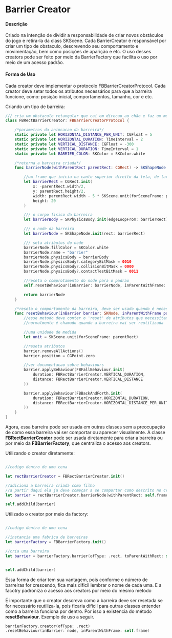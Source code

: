 # Barrier Creator

#### Descrição
Criado na intenção de dividir a responsabilidade de criar novos obstáculos do jogo e retira-la da class SKScene. Cada BarrierCreator é responsável por criar um tipo de obstaculo, descrevendo seu comportamento e movimentação, bem como posições de aparição e etc. O uso desses creators pode ser feito por meio da BarrierFactory que facilita o uso por meio de um acesso padrão.


#### Forma de Uso
Cada creator deve implementar o protocolo FBBarrierCreatorProtocol. Cada creator deve setar todos os atributos necessários para que a barreira funcione, como: posição inicial, comportamentos, tamanho, cor e etc. 


Criando um tipo de barreira:
```swift
/// cria um obstaculo retangular que cai em direcao ao chão e faz um movimento de "vai-e-vem"
class FBRectBarrierCreator: FBBarrierCreatorProtocol {

    /*parametros da animcacao da barreira*/
    static private let HORIZONTAL_DISTANCE_PER_UNIT: CGFloat = 5
    static private let HORIZONTAL_DURATION: TimeInterval = 2
    static private let VERTICAL_DISTANCE: CGFloat = -300
    static private let VERTICAL_DURATION: TimeInterval = 1
    static private let BARRIER_COLOR: SKColor = SKColor.white

    /*retorna a barreira criada*/
    func barrierNode(withParentRect parentRect: CGRect) -> SKShapeNode {

        //um frame que inicia no canto superior direito da tela, de largura igual a da tela menos 5 unidades
        let barrierRect = CGRect.init(
            x: -parentRect.width/2,
            y: parentRect.height/2,
            width: parentRect.width - 5 * SKScene.unit(forSceneFrame: parentRect),
            height: 20
        )

        /// o corpo fisico da barreira
        let barrierBody = SKPhysicsBody.init(edgeLoopFrom: barrierRect)

        /// o node da barreira
        let barrierNode = SKShapeNode.init(rect: barrierRect)

        /// seta atributos do node
        barrierNode.fillColor = SKColor.white
        barrierNode.name = "barrier"
        barrierNode.physicsBody = barrierBody
        barrierNode.physicsBody?.categoryBitMask = 0010
        barrierNode.physicsBody?.collisionBitMask = 0000
        barrierNode.physicsBody?.contactTestBitMask = 0011

        //reseta o comprotamento do node para o padrao
        self.resetBehaviour(inBarrier: barrierNode, inParentWithFrame: parentRect)

        return barrierNode
    }

    /*reseta o comportamento da barreira, deve ser usado quando é necessario que o node volte a ter os atributos que tinha no momento da criação. */
    func resetBehaviour(inBarrier barrier: SKNode, inParentWithFrame parentRect: CGRect) {
        //esse metodo deve conter o 'reset' de atributos que necessitam voltar a valores padrão em algum tempo.
        //normalmente é chamado quando a barreira vai ser reutilizada

        //uma unidade de medida
        let unit = SKScene.unit(forSceneFrame: parentRect)

        //reseta atributos
        barrier.removeAllActions()
        barrier.position = CGPoint.zero

        //ver documentacao sobre behaviours
        barrier.applyBehaviour(FBFallBehaviour.init(
            duration: FBRectBarrierCreator.VERTICAL_DURATION,
            distance: FBRectBarrierCreator.VERTICAL_DISTANCE
        ))

        barrier.applyBehaviour(FBBackAndForth.init(
            duration: FBRectBarrierCreator.HORIZONTAL_DURATION,
            distance: FBRectBarrierCreator.HORIZONTAL_DISTANCE_PER_UNIT * unit
        ))
    }
}

```
Agora, essa barreira pode ser usada em outras classes sem a preocupação de como essa barreira vai ser comportar ou aparecer visualmente. A classe **FBRectBarrierCreator** pode ser usada diretamente para criar a barreira ou por meio da **FBBarrierFactory**, que centraliza o acesso aos creators.

Utilizando o creator diretamente:
```swift

//codigo dentro de uma cena

let rectBarrierCreator = FBRectBarrierCreator.init()

//adiciona a barreira criada como filho
//a partir daqui ela ja deve começar a se comportar como descrito no creator
let barrier = rectBarrierCreator.barrierNode(withParentRect: self.frame)

self.addChild(barrier)

```

Utilizado o creator por meio da factory:

```swift

//codigo dentro de uma cena

//instancia uma fabrica de barreiras
let barrierFactory = FBBarrierFactory.init()

//cria uma barreira
let barrier = barrierFactory.barrier(ofType: .rect, toParentWithRect: self.frame)


self.addChild(barrier)

```
Essa forma de criar tem sua vantagem, pois conforme o número de barreiras for crescendo, fica mais dificil lembrar o nome de cada uma. E a facotry padroniza o acesso aos creators por meio do mesmo metodo

É importante que o creator descreva como a barreira deve ser resetada se for necessário reutiliza-la, pois ficaria dificil para outras classes entender como a barreira funciona por dentro. Por isso a existencia do método **resetBehaviour**. Exemplo de uso a seguir.

```swift
barrierFactory.creator(ofType: .rect)
.resetBehaviour(inBarrier: node, inParentWithFrame: self.frame)

```
